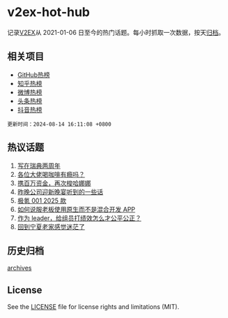 # v2ex-hot-hub

 记录[V2EX](https://www.v2ex.com/)从 2021-01-06 日至今的热门话题。每小时抓取一次数据，按天[归档](archives)。
 
 ## 相关项目

- [GitHub热榜](https://github.com/snaildev/github-hot-hub)
- [知乎热榜](https://github.com/snaildev/zhihu-hot-hub)
- [微博热榜](https://github.com/snaildev/weibo-hot-hub)
- [头条热榜](https://github.com/snaildev/toutiao-hot-hub)
- [抖音热榜](https://github.com/snaildev/douyin-hot-hub)


 `更新时间：2024-08-14 16:11:08 +0800`

## 热议话题

1. [写在瑞典两周年](https://www.v2ex.com/t/1064758)
1. [各位大佬喝咖啡有瘾吗？](https://www.v2ex.com/t/1064826)
1. [携百万资金，再次梭哈娜娜](https://www.v2ex.com/t/1064910)
1. [昨晚公司迎新晚宴听到的一些话](https://www.v2ex.com/t/1064785)
1. [极氪 001 2025 款](https://www.v2ex.com/t/1064775)
1. [如何说服老板使用原生而不是混合开发 APP](https://www.v2ex.com/t/1064722)
1. [作为 leader，给组员打绩效怎么才公平公正？](https://www.v2ex.com/t/1064797)
1. [回到宁夏老家感觉迷茫了](https://www.v2ex.com/t/1064751)

## 历史归档

[archives](archives)

## License

See the [LICENSE](LICENSE) file for license rights and limitations (MIT).
